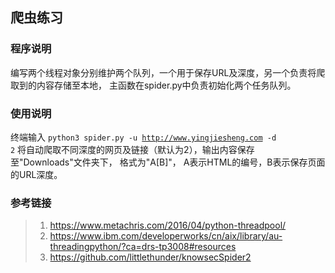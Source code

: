 ## 爬虫练习

### 程序说明

编写两个线程对象分别维护两个队列，一个用于保存URL及深度，另一个负责将爬取到的内容存储至本地，
主函数在spider.py中负责初始化两个任务队列。

### 使用说明
终端输入
<code>python3 spider.py -u http://www.yingjiesheng.com -d 2</code>
将自动爬取不同深度的网页及链接（默认为2），输出内容保存至"Downloads"文件夹下，
格式为"A\[B]"，
A表示HTML的编号，B表示保存页面的URL深度。

### 参考链接
>1. https://www.metachris.com/2016/04/python-threadpool/
>2. https://www.ibm.com/developerworks/cn/aix/library/au-threadingpython/?ca=drs-tp3008#resources
>3. https://github.com/littlethunder/knowsecSpider2
